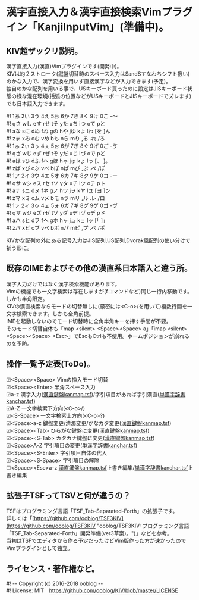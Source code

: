 # 漢字直接入力＆漢字直接検索Vimプラグイン「KanjiInputVim」(準備中)。


## KIV超ザックリ説明。

漢字直接入力(漢直)Vimプラグインです(開発中)。  
KIVは約２ストローク(鍵盤切替時のスペース入力はSandSすなわちシフト扱い)のかな入力で、漢字変換を用いず直接漢字などが入力できます(予定)。  
独自のかな配列を用いる事で、USキーボード買ったのに設定はJISキーボード状態の様な混在環境(括弧の位置などがUSキーボードとJISキーボードでズレます)でも日本語入力できます。  

&#35;!	1あ 2い 3う 4え 5お 6か 7き 8く 9け 0こ -〜  
&#35;!	qさ wし eす rせ tそ yた uち iつ oて pと  
&#35;!	aな sに dぬ fね gの hや jゆ kよ lわ [を ]ん  
&#35;!	zま xみ cむ vめ bも nら mり ,る .れ /ろ  
&#35;!	1ぁ 2ぃ 3ぅ 4ぇ 5ぉ 6が 7ぎ 8ぐ 9げ 0ご -ゔ  
&#35;!	qざ wじ eず rぜ tぞ yだ uじ iづ oで pど  
&#35;!	aは sひ dふ fへ gほ hゃ jゅ kょ lっ [、 ]。  
&#35;!	zば xび cぶ vべ bぼ nぱ mぴ ,ぷ .ぺ /ぽ  
&#35;!	1ア 2イ 3ウ 4エ 5オ 6カ 7キ 8ク 9ケ 0コ -ー  
&#35;!	qサ wシ eス rセ tソ yタ uチ iツ oテ pト  
&#35;!	aナ sニ dヌ fネ gノ hワ jヲ kヤ lユ [ヨ ]ン  
&#35;!	zマ xミ cム vメ bモ nラ mリ ,ル .レ /ロ  
&#35;!	1ァ 2ィ 3ゥ 4ェ 5ォ 6ガ 7ギ 8グ 9ゲ 0ゴ -ヴ  
&#35;!	qザ wジ eズ rゼ tゾ yダ uヂ iヅ oデ pド  
&#35;!	aハ sヒ dフ fヘ gホ hャ jュ kョ lッ [「 ]」  
&#35;!	zバ xビ cブ vベ bボ nパ mピ ,プ .ペ /ポ  

KIVかな配列の外にある記号入力はJIS配列,US配列,Dvorak風配列の使い分けで補う形に。


## 既存のIMEおよびその他の漢直系日本語入と違う所。

漢字入力だけではなく漢字検索機能があります。  
Vimの機能でも一文字検索は存在しますが(fコマンドなど)同じ一行内移動です。しかも半角限定。  
KIVの漢直検索ならモードの切替無しに(厳密には&lt;C-o&gt;/を用いて)複数行間を一文字検索できます。しかも全角前提。  
IMEを起動しないのでモード切替時に全角半角キーを押す手間が不要。  
そのモード切替自体も「map &lt;silent&gt; &lt;Space&gt;&lt;Space&gt; a」「imap &lt;silent&gt; &lt;Space&gt;&lt;Space&gt; &lt;Esc&gt;」でEscもCtrlも不使用。ホームポジションが崩れるのを予防。  


## 操作一覧予定表(ToDo)。

☑&lt;Space&gt;&lt;Space&gt;	Vimの挿入モード切替  
☑&lt;Space&gt;&lt;Enter&gt;	半角スペース入力  
☑a-z	漢字入力([漢直鍵盤kanmap.tsf](https://github.com/ooblog/KIV3/blob/master/autoload/KIV3_kanmap.tsf "KIV3/KIV3_kanmap.tsf at master · ooblog/KIV3"))/字引項目があれば字引漢直([単漢字辞書kanchar.tsf](https://github.com/ooblog/KIV3/blob/master/autoload/KIV3_kanchar..tsf "KIV3/KIV3_kanchar..tsf at master · ooblog/KIV3"))  
☑A-Z	一文字検索下方向(&lt;C-o&gt;/)  
☑&lt;S-Space&gt;	一文字検索上方向(&lt;C-o&gt;?)  
☑&lt;Space&gt;a-z	鍵盤変更/清濁変更/かなカタ変更([漢直鍵盤kanmap.tsf](https://github.com/ooblog/KIV3/blob/master/autoload/KIV3_kanmap.tsf "KIV3/KIV3_kanmap.tsf at master · ooblog/KIV3"))  
☑&lt;Space&gt;&lt;Tab&gt;	ひらがな鍵盤に変更([漢直鍵盤kanmap.tsf](https://github.com/ooblog/KIV3/blob/master/autoload/KIV3_kanmap.tsf "KIV3/KIV3_kanmap.tsf at master · ooblog/KIV3"))  
☑&lt;Space&gt;&lt;S-Tab&gt;	カタカナ鍵盤に変更([漢直鍵盤kanmap.tsf](https://github.com/ooblog/KIV3/blob/master/autoload/KIV3_kanmap.tsf "KIV3/KIV3_kanmap.tsf at master · ooblog/KIV3"))  
☑&lt;Space&gt;A-Z	字引項目の変更([単漢字辞書kanchar.tsf](https://github.com/ooblog/KIV3/blob/master/autoload/KIV3_kanchar..tsf "KIV3/KIV3_kanchar..tsf at master · ooblog/KIV3"))  
☑&lt;Space&gt;&lt;S-Enter&gt;	字引項目自体の代入  
☑&lt;Space&gt;&lt;S-Space&gt;	字引項目の解除  
☐&lt;Space&gt;&lt;Esc&gt;a-z		[漢直鍵盤kanmap.tsf](https://github.com/ooblog/KIV3/blob/master/autoload/KIV3_kanmap.tsf "KIV3/KIV3_kanmap.tsf at master · ooblog/KIV3")上書き編集/[単漢字辞書kanchar.tsf](https://github.com/ooblog/KIV3/blob/master/autoload/KIV3_kanchar..tsf "KIV3/KIV3_kanchar..tsf at master · ooblog/KIV3")上書き編集  


## 拡張子TSFってTSVと何が違うの？

TSFはプログラミング言語「TSF_Tab-Separated-Forth」の拡張子です。  
詳しくは「[https://github.com/ooblog/TSF3KIV](https://github.com/ooblog/TSF3KIV "ooblog/TSF3KIV: プログラミング言語「TSF_Tab-Separated-Forth」開発準備(ver3草案)。")」などを参考。  
当初はTSFでエディタから作る予定だったけどVim版作った方が速かったのでVimプラグインとして独立。  


## ライセンス・著作権など。

&#35;! -- Copyright (c) 2016-2018 ooblog --  
&#35;! License: MIT　https://github.com/ooblog/KIV/blob/master/LICENSE  
